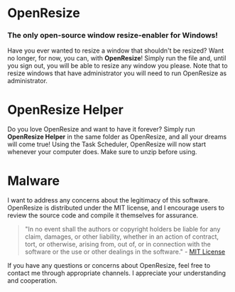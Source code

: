 # OpenResize
### The only open-source window resize-enabler for Windows!
Have you ever wanted to resize a window that shouldn't be resized? Want no longer, for now, you can, with **OpenResize**! Simply run the file and, until you sign out, you will be able to resize any window you please. Note that to resize windows that have administrator you will need to run OpenResize as administrator.
# OpenResize Helper
Do you love OpenResize and want to have it forever? Simply run **OpenResize Helper** in the same folder as OpenResize, and all your dreams will come true! Using the Task Scheduler, OpenResize will now start whenever your computer does. Make sure to unzip before using.
# Malware
I want to address any concerns about the legitimacy of this software. OpenResize is distributed under the MIT license, and I encourage users to review the source code and compile it themselves for assurance.

> "In no event shall the authors or copyright holders be liable for any claim, damages, or other liability, whether in an action of contract, tort, or otherwise, arising from, out of, or in connection with the software or the use or other dealings in the software." - [MIT License](https://opensource.org/licenses/MIT)

If you have any questions or concerns about OpenResize, feel free to contact me through appropriate channels. I appreciate your understanding and cooperation.
